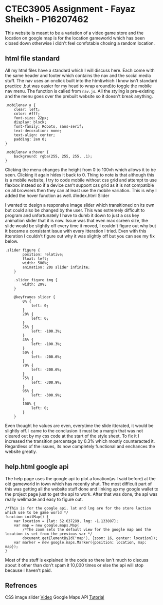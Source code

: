 # CTEC3905 Assignment - Fayaz Sheikh - P16207462

This website is meant to be a variation of a video game store and the location on google map is for the location gameworld which has been closed down otherwise i didn't feel comfotable chosing a random location.

## html file standard

All my html files have a standard which I will discuss here. Each come with the same header and footer which contains the nav and the social media stuff. The nav uses an onclick built into the html(which I know isn't standard practice ,but was easier for my head to wrap around)to toggle the mobile nav menu. The function is called from `nav.js`. All the styling is pre-existing and the menu goes over the prebuilt website so it doesn't break anything.

```
.mobilenav a {
    clear: left;
    color: #fff;
    font-size: 22px;
    display: block;
    font-family: Roboto, sans-serif;
    text-decoration: none;
    text-align: center;
    padding: 2em 0;
}

.mobilenav a:hover {
    background: rgba(255, 255, 255, .1);
}
```
Clicking the menu changes the height from 0 to 100vh which allows it to be seen. Clicking it again hides it back to 0. Thing to note is that although this is a mobile website, I try to code mobile without css grid and attempt to use flexbox instead so if a device can't support css grid as it is not compatible on all browsers then they can at least use the mobile variation. This is why I added the hover function as well.
#index.html Slider

I wanted to design a responsive image slider which transitioned on its own but could also be changed by the user. This was extremely difficult to program and unfortunately I have to dumb it down to just a css key animation slider that it is now. Issue was that even max screen size, the slide would be slightly off every time it moved, I couldn't figure out why but it became a consistant issue with every itteration I tried. Even with this itteration I couldn't figure out why it was slightly off but you can see my fix below.

```
.slider figure {
        position: relative;
        float: left;
        width: 500%;
        animation: 20s slider infinite;
    }

    .slider figure img {
        width: 20%;
    }

    @keyframes slider {
        0% {
            left: 0;
        }
        20% {
            left: 0;
        }
        25% {
            left: -100.3%;
        }
        45% {
            left: -100.3%;
        }
        50% {
            left: -200.6%;
        }
        70% {
            left: -200.6%;
        }
        75% {
            left: -300.9%;
        }
        95% {
            left: -300.9%;
        }
        100% {
            left: 0;
        }
    }

```
Even thought he values are even, everytime the slide itterated, it would be slightly off. I came to the conclusion it must be a margin that was not cleared out by my css code at the start of the style sheet. To fix it I increased the transition percentage by 0.3% which mostly counteracted it. Regardless of the issues, its now completely functional and enchances the website greatly.
## help.html google api

The help page uses the google api to plot a location(as I said before) at the old gameworld in town which has recently shut. The most difficult part of this was getting all the website stuff done and linking up my google wallet to the project page just to get the api to work. After that was done, the api was really wellmade and easy to figure out.
```
/*This is for the google api. lat and lng are for the store laction which use to be game world */
function initMap() {
    var location = {lat: 52.637289, lng: -1.133807};
    var map = new google.maps.Map(
        /*The zoom sets the default view for the google map and the location is set from the previous var */
        document.getElementById('map'), {zoom: 16, center: location});
    var marker = new google.maps.Marker({position: location, map: map});
}
```
Most of the stuff is explained in the code so there isn't much to discuss about it other than don't spam it 10,000 times or else the api will stop because I haven't paid.

## Refrences
CSS image slider [Video](https://www.youtube.com/watch?v=pGHOaY4dhAA)
Google Maps API [Tutorial](https://developers.google.com/maps/documentation/javascript/adding-a-google-map)

